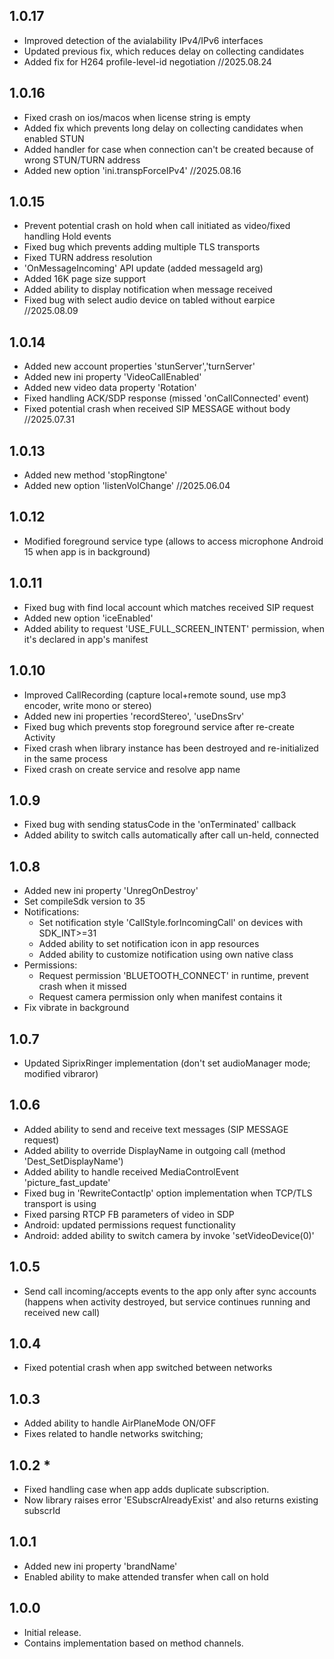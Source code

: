 ## 1.0.17
- Improved detection of the avialability IPv4/IPv6 interfaces
- Updated previous fix, which reduces delay on collecting candidates
- Added fix for H264 profile-level-id negotiation
  //2025.08.24

## 1.0.16
- Fixed crash on ios/macos when license string is empty
- Added fix which prevents long delay on collecting candidates when enabled STUN
- Added handler for case when connection can't be created because of wrong STUN/TURN address
- Added new option 'ini.transpForceIPv4'
  //2025.08.16

## 1.0.15
- Prevent potential crash on hold when call initiated as video/fixed handling Hold events
- Fixed bug which prevents adding multiple TLS transports
- Fixed TURN address resolution
- 'OnMessageIncoming' API update (added messageId arg)
- Added 16K page size support
- Added ability to display notification when message received
- Fixed bug with select audio device on tabled without earpice
  //2025.08.09

## 1.0.14
- Added new account properties 'stunServer','turnServer'
- Added new ini property 'VideoCallEnabled'
- Added new video data property 'Rotation'
- Fixed handling ACK/SDP response (missed 'onCallConnected' event)
- Fixed potential crash when received SIP MESSAGE without body
  //2025.07.31

## 1.0.13
- Added new method 'stopRingtone'
- Added new option 'listenVolChange'
  //2025.06.04

## 1.0.12
- Modified foreground service type (allows to access microphone Android 15 when app is in background)

## 1.0.11
- Fixed bug with find local account which matches received SIP request
- Added new option 'iceEnabled'
- Added ability to request 'USE_FULL_SCREEN_INTENT' permission, when it's declared in app's manifest

## 1.0.10
- Improved CallRecording (capture local+remote sound, use mp3 encoder, write mono or stereo)
- Added new ini properties 'recordStereo', 'useDnsSrv'
- Fixed bug which prevents stop foreground service after re-create Activity
- Fixed crash when library instance has been destroyed and re-initialized in the same process
- Fixed crash on create service and resolve app name

## 1.0.9
- Fixed bug with sending statusCode in the 'onTerminated' callback
- Added ability to switch calls automatically after call un-held, connected

## 1.0.8
- Added new ini property 'UnregOnDestroy'
- Set compileSdk version to 35
- Notifications:
  * Set notification style 'CallStyle.forIncomingCall' on devices with SDK_INT>=31
  * Added ability to set notification icon in app resources
  * Added ability to customize notification using own native class
- Permissions:
  * Request permission 'BLUETOOTH_CONNECT' in runtime, prevent crash when it missed
  * Request camera permission only when manifest contains it
- Fix vibrate in background

## 1.0.7
- Updated SiprixRinger implementation (don't set audioManager mode; modified vibraror)

## 1.0.6
- Added ability to send and receive text messages (SIP MESSAGE request)
- Added ability to override DisplayName in outgoing call (method 'Dest_SetDisplayName')
- Added ability to handle received MediaControlEvent 'picture_fast_update'
- Fixed bug in 'RewriteContactIp' option implementation when TCP/TLS transport is using
- Fixed parsing RTCP FB parameters of video in SDP
- Android: updated permissions request functionality
- Android: added ability to switch camera by invoke 'setVideoDevice(0)'

## 1.0.5
* Send call incoming/accepts events to the app only after sync accounts
  (happens when activity destroyed, but service continues running and received new call)

## 1.0.4
* Fixed potential crash when app switched between networks 

## 1.0.3
* Added ability to handle AirPlaneMode ON/OFF
* Fixes related to handle networks switching; 

## 1.0.2 * 
* Fixed handling case when app adds duplicate subscription.
* Now library raises error 'ESubscrAlreadyExist' and also returns existing subscrId

## 1.0.1
* Added new ini property 'brandName'
* Enabled ability to make attended transfer when call on hold

## 1.0.0
* Initial release. 
* Contains implementation based on method channels.

